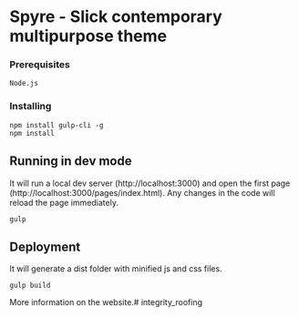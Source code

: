 # Spyre - Slick contemporary multipurpose theme

### Prerequisites

```
Node.js
```

### Installing

```
npm install gulp-cli -g
npm install
```

## Running in dev mode

It will run a local dev server (http://localhost:3000) and open the first page (http://localhost:3000/pages/index.html).
Any changes in the code will reload the page immediately.

```
gulp
```

## Deployment

It will generate a dist folder with minified js and css files.

```
gulp build
```

More information on the website.# integrity_roofing
